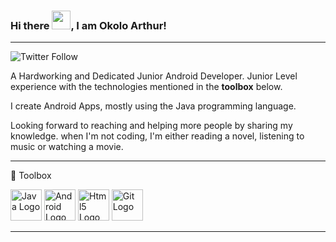 ### Hi there <img src="https://raw.githubusercontent.com/MartinHeinz/MartinHeinz/master/wave.gif" width="30px">, I am Okolo Arthur!
---
![Twitter Follow](https://img.shields.io/twitter/follow/Okolo_Arthur?style=social)

A Hardworking and Dedicated Junior Android Developer. Junior Level experience with the technologies mentioned in the **toolbox** below. 

I create Android Apps, mostly using the Java programming language. 

Looking forward to reaching and helping more people by sharing my knowledge. when
I'm not coding, I'm either reading a novel, listening to music or watching a movie.

---
🧰 Toolbox

<img src="https://cdn.worldvectorlogo.com/logos/java-4.svg" alt="Java Logo" width="50" height="50"/> <img src="https://cdn.worldvectorlogo.com/logos/android.svg" alt="Android Logo" width="50" height="50"/> <img src="https://cdn.worldvectorlogo.com/logos/html5.svg" alt="Html5 Logo" width="50" height="50"/>  <img src="https://cdn.worldvectorlogo.com/logos/git-icon.svg" alt="Git Logo" width="50" height="50"/> 


---
<!--
**OkoloArt/OkoloArt** is a ✨ _special_ ✨ repository because its `README.md` (this file) appears on your GitHub profile.

Here are some ideas to get you started:

- 🔭 I’m currently working on ...
- 🌱 I’m currently learning ...
- 👯 I’m looking to collaborate on ...
- 🤔 I’m looking for help with ...
- 💬 Ask me about ...
- 📫 How to reach me: ...
- 😄 Pronouns: ...
- ⚡ Fun fact: ...
-->
